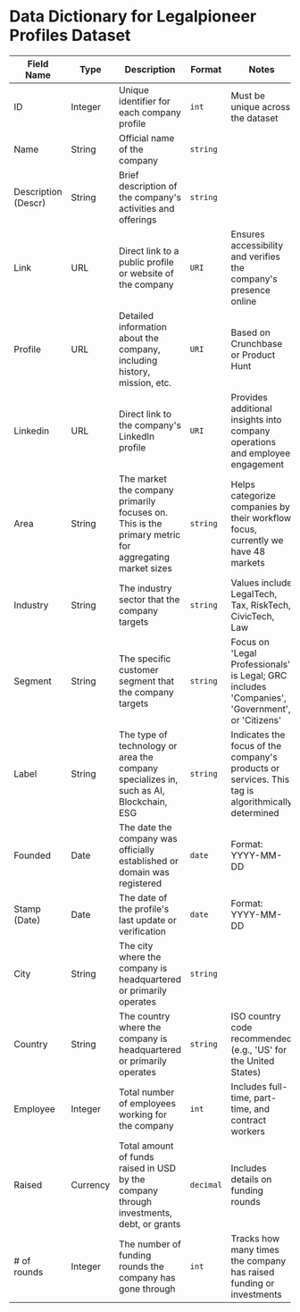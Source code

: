 # Data Dictionary for Legalpioneer Profiles Dataset

| Field Name         | Type      | Description                                                                                       | Format          | Notes                                                                                   |
|--------------------|-----------|---------------------------------------------------------------------------------------------------|-----------------|-----------------------------------------------------------------------------------------|
| ID                 | Integer   | Unique identifier for each company profile                                                         | `int`           | Must be unique across the dataset                                                       |
| Name               | String    | Official name of the company                                                                       | `string`        |                                                                                         |
| Description (Descr) | String    | Brief description of the company's activities and offerings                                        | `string`        |                                                                                         |
| Link               | URL       | Direct link to a public profile or website of the company                                          | `URI`           | Ensures accessibility and verifies the company's presence online                         |
| Profile            | URL       | Detailed information about the company, including history, mission, etc.                           | `URI`           | Based on Crunchbase or Product Hunt                                                     |
| Linkedin           | URL       | Direct link to the company's LinkedIn profile                                                      | `URI`           | Provides additional insights into company operations and employee engagement             |
| Area               | String    | The market the company primarily focuses on. This is the primary metric for aggregating market sizes | `string`        | Helps categorize companies by their workflow focus, currently we have 48 markets         |
| Industry           | String    | The industry sector that the company targets                                                       | `string`        | Values include LegalTech, Tax, RiskTech, CivicTech, Law                                  |
| Segment            | String    | The specific customer segment that the company targets                                             | `string`        | Focus on 'Legal Professionals' is Legal; GRC includes 'Companies', 'Government', or 'Citizens' |
| Label              | String    | The type of technology or area the company specializes in, such as AI, Blockchain, ESG             | `string`        | Indicates the focus of the company's products or services. This tag is algorithmically determined |
| Founded            | Date      | The date the company was officially established or domain was registered                           | `date`          | Format: YYYY-MM-DD                                                                      |
| Stamp (Date)       | Date      | The date of the profile's last update or verification                                              | `date`          | Format: YYYY-MM-DD                                                                      |
| City               | String    | The city where the company is headquartered or primarily operates                                  | `string`        |                                                                                         |
| Country            | String    | The country where the company is headquartered or primarily operates                               | `string`        | ISO country code recommended (e.g., 'US' for the United States)                         |
| Employee           | Integer   | Total number of employees working for the company                                                  | `int`           | Includes full-time, part-time, and contract workers                                      |
| Raised             | Currency  | Total amount of funds raised in USD by the company through investments, debt, or grants            | `decimal`       | Includes details on funding rounds                                                      |
| # of rounds        | Integer   | The number of funding rounds the company has gone through                                          | `int`           | Tracks how many times the company has raised funding or investments                      |
